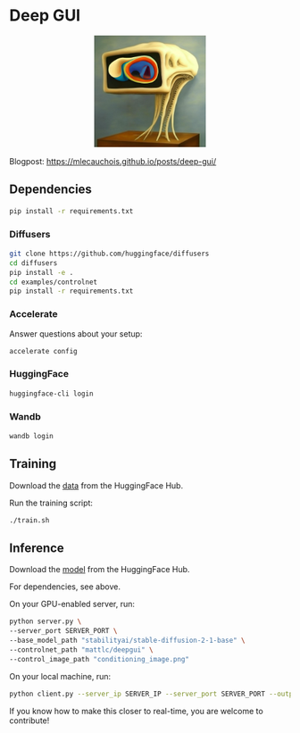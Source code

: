 # Deep GUI

<div class="image-container" style="flex: 1; text-align: center">
    <img src="deep-gui-creature.png" width="200" height="200">
</div>

Blogpost: https://mlecauchois.github.io/posts/deep-gui/

## Dependencies

```bash
pip install -r requirements.txt
```

### Diffusers

```bash
git clone https://github.com/huggingface/diffusers
cd diffusers
pip install -e .
cd examples/controlnet
pip install -r requirements.txt
```

### Accelerate

Answer questions about your setup:
```bash
accelerate config
```

### HuggingFace

```bash
huggingface-cli login
```

### Wandb
    
```bash
wandb login
```

## Training

Download the [data](https://huggingface.co/datasets/mattlc/deepgui/tree/main) from the HuggingFace Hub.

Run the training script:
```bash
./train.sh
```

## Inference

Download the [model](https://huggingface.co/mattlc/deepgui) from the HuggingFace Hub.

For dependencies, see above.

On your GPU-enabled server, run:
```bash
python server.py \
--server_port SERVER_PORT \
--base_model_path "stabilityai/stable-diffusion-2-1-base" \
--controlnet_path "mattlc/deepgui" \
--control_image_path "conditioning_image.png"
```

On your local machine, run:
```bash
python client.py --server_ip SERVER_IP --server_port SERVER_PORT --output_folder OUTPUT_FOLDER
```

If you know how to make this closer to real-time, you are welcome to contribute!

